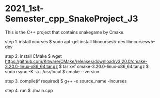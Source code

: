 # 2021_1st-Semester_cpp_SnakeProject_J3
This is the C++ project that contains snakegame by Cmake.

<How to use>
step 1. install ncurses 
$ sudo apt-get install libncurses5-dev libncursesw5-dev

step 2. install CMake
$ wget https://github.com/Kitware/CMake/releases/download/v3.20.0/cmake-3.20.0-linux-x86_64.tar.gz
$ tar xvf cmake-3.20.0-linux-x86_64.tar.gz
$ sudo rsync -K -a . /usr/local
$ cmake --version

step 3. compile(if required)
$ g++ -o source_name -lncurses

step 4. run
$ ./main.cpp
